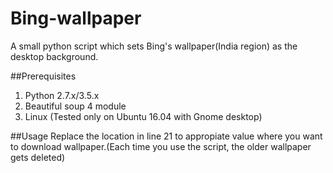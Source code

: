 # Bing-wallpaper
A small python script which sets Bing's wallpaper(India region) as the desktop background.

##Prerequisites
1. Python 2.7.x/3.5.x
2. Beautiful soup 4 module
3. Linux (Tested only on Ubuntu 16.04 with Gnome desktop)

##Usage
Replace the location in line 21 to appropiate value where you want to download wallpaper.(Each time you use the script, the older wallpaper gets deleted)
